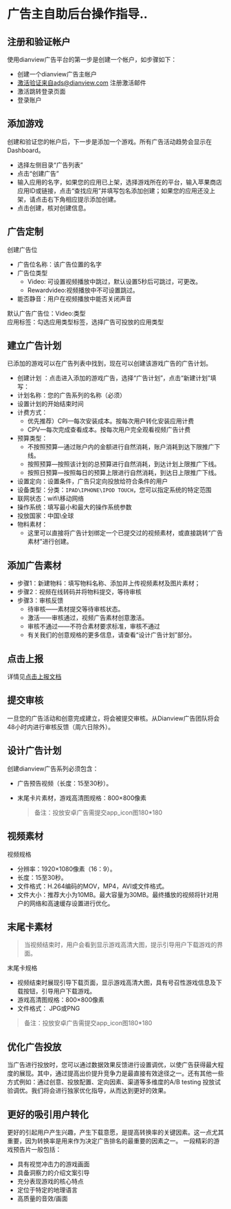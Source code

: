 # 广告主自助后台操作指导..

## 注册和验证帐户  

使用dianview广告平台的第一步是创建一个帐户，如步骤如下：

- 创建一个dianview广告主帐户  
- 激活验证来自ads@dianview.com 注册激活邮件  
- 激活跳转登录页面  
- 登录账户 

## 添加游戏  

创建和验证您的帐户后，下一步是添加一个游戏。所有广告活动趋势会显示在Dashboard。  

- 选择左侧目录“广告列表”  
- 点击“创建广告”  
- 输入应用的名字，如果您的应用已上架，选择游戏所在的平台，输入苹果商店应用ID或链接，点击“查找应用”并填写包名添加创建；如果您的应用还没上架，请点击右下角相应提示添加创建。  
- 点击创建，核对创建信息。  

## 广告定制  

创建广告位  

- 广告位名称：该广告位置的名字    
- 广告位类型  
   - Video: 可设置视频播放中跳过，默认设置5秒后可跳过，可更改。  
   - Rewardvideo:视频播放中不可设置跳过。  
- 能否静音：用户在视频播放中能否关闭声音  

默认广告广告位：Video:类型  
应用标签：勾选应用类型标签，选择广告可投放的应用类型  

## 建立广告计划

已添加的游戏可以在广告列表中找到，现在可以创建该游戏广告的广告计划。  

- 创建计划 ：点击进入添加的游戏广告，选择“广告计划”，点击“新建计划”填写：  
- 计划名称：您的广告系列的名称（必须）
- 设置计划的开始结束时间
- 计费方式：
	- 优先推荐）CPI—每次安装成本。按每次用户转化安装应用计费 
	- CPV—每次完成查看成本。按每次用户完全观看视频广告计费
- 预算类型：
	- 不按照预算—通过账户内的金额进行自然消耗，账户消耗到达下限推广下线。
	- 按照预算—按照该计划的总预算进行自然消耗，到达计划上限推广下线。
	- 按照日预算—按照每日的预算上限进行自然消耗，到达日上限推广下线。
- 设置定向：设置条件，广告只定向投放给符合条件的用户
- 设备类型：分类：`IPAD\IPHONE\IPOD TOUCH`，您可以指定系统的特定范围
- 联网状态：wifi\移动网络
- 操作系统：填写最小和最大的操作系统参数
- 投放国家：中国\全球
- 物料素材：
	- 这里可以直接将广告计划绑定一个已提交过的视频素材，或直接跳转“广告素材”进行创建。

## 添加广告素材

- 步骤1：新建物料：填写物料名称、添加并上传视频素材及图片素材；
- 步骤2：视频在线转码并将物料提交，等待审核
- 步骤3：审核反馈
	- 待审核——素材提交等待审核状态。
	- 激活——审核通过，视频广告素材创意激活。
	- 审核不通过——不符合素材要求标准，审核不通过
	- 有关我们的创意规格的更多信息，请查看“设计广告计划”部分。

## 点击上报

详情见[点击上报文档](click_install_tracking.md)

## 提交审核

一旦您的广告活动和创意完成建立，将会被提交审核。从Dianview广告团队将会48小时内进行审核反馈（周六日除外）。

## 设计广告计划

创建dianview广告系列必须包含：

- 广告预告视频（长度：15至30秒）。
- 末尾卡片素材，游戏高清图规格：800×800像素 
	
	> 备注：投放安卓广告需提交app_icon图180*180

## 视频素材

视频规格

- 分辨率：1920×1080像素（16：9）。
- 长度：15至30秒。
- 文件格式：H.264编码的MOV，MP4，AVI或文件格式。
- 文件大小：推荐大小为10MB。最大容量为30MB。最终播放的视频将针对用户的网络和高速缓存设置进行优化。


## 末尾卡素材

> 当视频结束时，用户会看到显示游戏高清大图，提示引导用户下载游戏的界面。

末尾卡规格

- 视频结束时展现引导下载页面，显示游戏高清大图，具有号召性游戏信息及下载按钮，引导用户下载游戏。
- 游戏高清图规格：800×800像素 
- 文件格式： JPG或PNG

> 备注：投放安卓广告需提交app_icon图180*180


## 优化广告投放

当广告进行投放时，您可以通过数据效果反馈进行设置调优，以使广告获得最大程度的展现。其中，通过提高出价提升竞争力是最直接有效途径之一。还有其他一些方式例如：通过创意、投放配置、定向因素、渠道等多维度的A/B testing 投放试验调优。我们将会进行独家优化指导，从而达到更好的效果。

## 更好的吸引用户转化

更好的引起用户产生兴趣，产生下载意愿，是提高转换率的关键因素。这一点尤其重要，因为转换率是用来作为决定广告排名的最重要的因素之一。
一段精彩的游戏预告片一般包括：

- 具有视觉冲击力的游戏画面
- 具备洞察力的介绍文案引导
- 充分表现游戏的核心特点
- 定位于特定的地理语言
- 高质量的音效/画面
